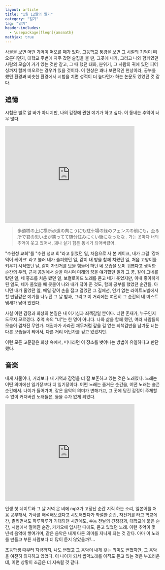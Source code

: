 ```yaml
---
layout: article
title: "1월 12일의 일기"
category: "일기"
tag: "일기"
header-includes:
  - \usepackage[fleqn]{amsmath}
mathjax: true
---
```


사물을 보면 어떤 기억이 떠오를 때가 있다. 고등학교 풍경을 보면 그 시절의 기억이 떠오른다던가, 대학교 주변에 자주 갔던 술집을 볼 땐, 그곳에 내가, 그리고 나와 함께였던 사람의 모습이 거기 있는 것만 같고, 그 때 했던 대화, 분위기, 그 사람의 귀에 있던 피어싱까지 함께 떠오르는 경우가 있을 것이다.  이 현상은 꽤나 보편적인 현상이라, 공부를 했던 환경과 비슷한 환경에서 시험을 치면 성적이 더 높다던가 하는 논문도 있었던 것 같다.

## 追憶

시험은 별로 알 바가 아니지만, 나의 감정에 관한 얘기가 하고 싶다. 이 동네는 추억이 너무 많다.

<iframe width="420" height="315" src="https://youtu.be/embed/RJUE8NNsD68" frameborder="0"></iframe>

> 歩道橋の上に横断歩道の向こうにも駐車場の緑のフェンスの前にも，至る所で君の思い出が笑ってて随分住みにくい街になったな . 가는 곳마다 너의 추억이 웃고 있어서, 꽤나 살기 힘든 동네가 되어버렸어.

"수원성 교회"를 "수원 성교 회"라고 읽었던 일, 처음으로 사 본 케이크, 내가 그걸 '걍처먹어 케이크' 라고 불러 네가 슬퍼했던 일, 같이 내 방을 함께 치웠던 일, 처음 고양이를 키우기 시작했던 날,  같이 자전거를 탔을 힘들어 하던 네 모습을 보며 귀엽다고 생각한 순간의 우리, 근처 공원에서 술을 마시며 미래의 꿈을 얘기했던 일과 그 꿈, 같이 그네를 탔던 일, 네 홍조를 처음 봤던 일, 보컬로이드 노래를 듣고 네가 웃었지만, 이내 좋아하게 된 일도, 네가 울었을 때 콧물이 나와 내가 닦아 준 것도, 함께 공부를 했었던 순간들, 아니면 내가 울었던 일, 매일 같이 손을 잡고 걸었던 그 길에선, 인기 없는 라이트노벨에서 할 만담같은 얘기를 나누던 그 날 밤과, 그리고 이 거리에는 여전히 그 순간의 네 미스트 냄새가 남아 있었다.

사실 이런 감정과 회상의 본질은 내 이기심과 죄책감일 뿐이다. 너란 존재가, 누구인지 도무지 모르겠다.   추억 속의 "너"는 한 명이 아니다. 나와 삶을 함께 했던, 여러 사람들의 모습이 겹쳐진 무언가. 채권자가 사라진 채무처럼 갚을 길 없는 죄책감만을 남겨둔 너는 다른 모습들이 되어서, 다른 거리 어딘가를 걷고 있겠지만.

이런 모든 고문같은 회상 속에서, 떠나라면 이 장소를 벗어나는 방법이 유일하다고 판단했다.

## 音楽

내게 사물이나, 거리보다 내 기억과 감정을 더 잘 보존하고 있는 것은 노래였다. 노래는 어떤 의미에선 일기장보다 더 일기장이다. 어떤 노래는 즐거운 순간을, 어떤 노래는 슬픈 순간에서. 나이가 들어가며, 같은 음악의 의미가 변해가고, 그 곳에 담긴 감정이 주체할 수 없이 커져버린 노래들은, 들을 수가 없게 되었다.

<iframe width="420" height="315" src="https://youtu.be/embed/https://youtu.be/M_OnlM5yRoM" frameborder="0"></iframe>

인생 첫 데이트와 그 날 저녁 온 비에 mp3가 고장난 순간 지직 하는 소리, 일본어를 처음 공부해서, 가사를 해석해보겠다고 시도해봤다가 좌절한 순간, 자전거를 타고 학교에 간, 졸리면서도 하루하루가 기대되던 시간에도, 수능 전날의 긴장감과,  대학교에 붙은 순간, 시험에서 떨어진 순간, 카카오에 입사한 때에도, 듣고 있었던 노래. 이런 추억이 몇 년씩 음악에 쌓여가며, 같은 음악은 내게 다른 의미를 지니게 되는 것 같다. 아마 이 노래를 만들고 부른 사람보다 더 많이 듣지 않았을까?...

초등학생 때부터 지금까지,  나도 변했고 그 음악이 내게 갖는 의미도 변했지만, 그 음악을 여전히 의지하고 있었다. 이 나이가 되서 씹덕노래를 아직도 듣고 있는 것은 부끄러운데, 이런 상황이 조금은 더 지속될 것 같다.